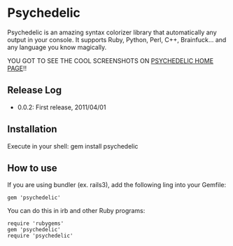 # Psychedelic

Psychedelic is an amazing syntax colorizer library that automatically any output in your console. It supports Ruby, Python, Perl, C++, Brainfuck... and any language you know magically.

YOU GOT TO SEE THE COOL SCREENSHOTS ON [PSYCHEDELIC HOME PAGE](http://miaout17.github.com/psychedelic/)!!


## Release Log

* 0.0.2: First release, 2011/04/01</li>

## Installation

Execute in your shell:
    gem install psychedelic

## How to use

If you are using bundler (ex. rails3), add the following ling into your Gemfile:

    gem 'psychedelic'
You can do this in irb and other Ruby programs:

    require 'rubygems'
    gem 'psychedelic'
    require 'psychedelic'

